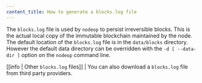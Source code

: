 ```yaml
---
content_title: How to generate a blocks.log file
---
```


The `blocks.log` file is used by `nodeop` to persist irreversible blocks. This is the actual local copy of the immutable blockchain maintained by the node. The default location of the `blocks.log` file is in the `data/blocks` directory. However the default data directory can be overridden with the `-d [ --data-dir ]` option on the `nodeop` command line.

[[info | Other `blocks.log` files]]
| You can also download a `blocks.log` file from third party providers.
